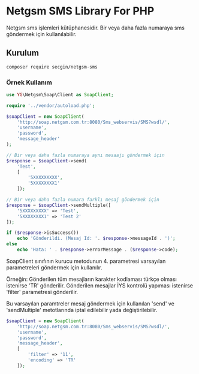 # Netgsm SMS Library For PHP

Netgsm sms işlemleri kütüphanesidir. Bir veya daha fazla numaraya sms göndermek için kullanılabilir.

## Kurulum

```bash
composer require secgin/netgsm-sms
```

### Örnek Kullanım

```php
use YG\Netgsm\Soap\Client as SoapClient;

require '../vendor/autoload.php';

$soapClient = new SoapClient(
    'http://soap.netgsm.com.tr:8080/Sms_webservis/SMS?wsdl/',
    'username',
    'password',
    'message_header'
);

// Bir veya daha fazla numaraya aynı mesaajı göndermek için
$response = $soapClient->send(
    'Test', 
    [
        '5XXXXXXXXX', 
        '5XXXXXXXX1'
    ]);

// Bir veya daha fazla numara farklı mesaj göndermek için
$response = $soapClient->sendMultiple([
    '5XXXXXXXXX' => 'Test',
    '5XXXXXXXX1' => 'Test 2'
]);

if ($response->isSuccess())
    echo 'Gönderildi. (Mesaj Id: '. $response->messageId . ')';
else
    echo 'Hata: ' . $response->errorMessage . ($response->code);
```

SoapClient sınıfının kurucu metodunun 4. parametresi varsayılan parametreleri göndermek için kullanılır. 

Örneğin: Gönderilen tüm mesajların karakter kodlaması türkçe olması istenirse 'TR' gönderilir. Gönderilen mesajlar İYS kontrolü yapıması istenirse 'filter' parametresi gönderilir. 

Bu varsayılan paramtreler mesaj göndermek için kullanılan 'send' ve 'sendMultiple' metotlarında iptal edilebilir yada değiştirilebilir.
```PHP
$soapClient = new SoapClient(
    'http://soap.netgsm.com.tr:8080/Sms_webservis/SMS?wsdl/',
    'username',
    'password',
    'message_header',
    [
        'filter' => '11',
        'encoding' => 'TR'
    ]);
```
